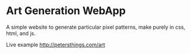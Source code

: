 # Art Generation WebApp
A simple website to generate particular pixel patterns, make purely in css, html, and js.

Live example
http://petersthings.com/art